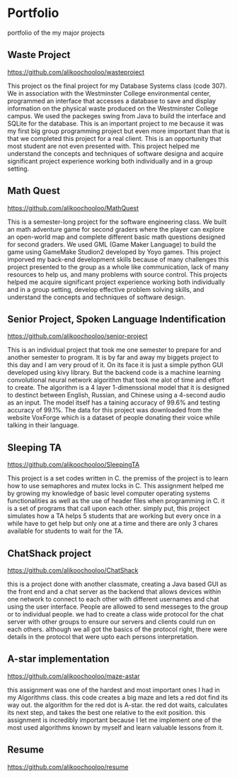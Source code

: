 # Portfolio
portfolio of the my major projects

## Waste Project
https://github.com/alikoochooloo/wasteproject 

This project os the final project for my Database Systems class (code 307). We in association with the Westminster College environmental center, programmed an interface that accesses a database to save and display information on the physical waste produced on the Westminster College campus. We used the packeges swing from Java to build the interface and SQLite for the database. This is an important project to me because it was my first big group programming project but even more important than that is that we completed this project for a real client. This is an opportunity that most student are not even presented with. This project helped me understand the concepts and techniques of software designa and acquire significant project experience working both individually and in a group setting.

## Math Quest
https://github.com/alikoochooloo/MathQuest 

This is a semester-long project for the software engineering class. We built an math adventure game for second graders where the player can explore an open-world map and complete different basic math questions designed for second graders. We used GML (Game Maker Language) to build the game using GameMake Studion2 developed by Yoyo games. This project imporved my back-end development skills because of many challenges this project presented to the group as a whole like communication, lack of many resources to help us, and many problems with source control. This projects helped me acquire significant project experience working both individually and in a group setting, develop effective problem solving skills, and understand the concepts and techniques of software design.

## Senior Project, Spoken Language Indentification
https://github.com/alikoochooloo/senior-project

This is an individual project that took me one semester to prepare for and another semester to program. It is by far and away my biggets project to this day and I am very proud of it. On its face it is just a simple python GUI developed using kivy library. But the backend code is a machine learning convolutional neural network algorithm that took me alot of time and effort to create. The algorithm is a 4 layer 1-dimenssional model that it is designed to destinct between English, Russian, and Chinese using a 4-second audio as an input. The model itself has a taining accuracy of 99.6% and testing accuracy of 99.1%. The data for this project was downloaded from the website VoxForge which is a dataset of people donating their voice while talking in their language.

## Sleeping TA
https://github.com/alikoochooloo/SleepingTA

This project is a set codes written in C. the premiss of the project is to learn how to use semaphores and mutex locks in C. This assignment helped me by growing my knowledge of basic level computer operating systems functionalities as well as the use of header files when programming in C. it is a set of programs that call upon each other. simply put, this project simulates how a TA helps 5 students that are working but every once in a while have to get help but only one at a time and there are only 3 chares available for students to wait for the TA.

## ChatShack project
https://github.com/alikoochooloo/ChatShack

this is a project done with another classmate, creating a Java based GUI as the front end and a chat server as the backend that allows devices within one network to connect to each other with different usernames and chat using the user interface. People are allowed to send messeges to the group or to individual people. we had to create a class wide protocol for the chat server with other groups to ensure our servers and clients could run on each others. although we all got the basics of the protocol right, there were details in the protocol that were upto each persons interpretation.

## A-star implementation 
https://github.com/alikoochooloo/maze-astar

this assignment was one of the hardest and most important ones I had in my Algorithms class. this code creates a big maze and lets a red dot find its way out. the algorithm for the red dot is A-star. the red dot waits, calculates its next step, and takes the best one relative to the exit position. this assignment is incredibly important because I let me implement one of the most used algorithms known by myself and learn valuable lessons from it.

## Resume
https://github.com/alikoochooloo/resume

